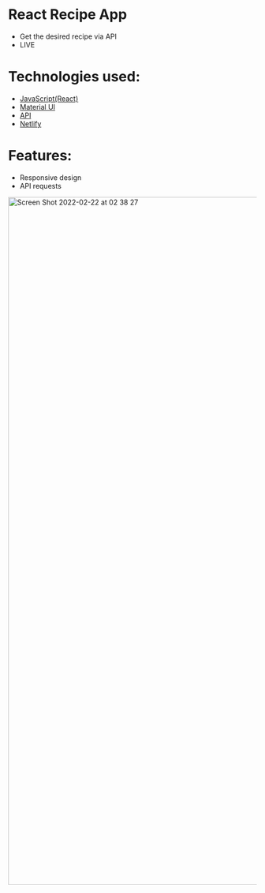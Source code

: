 # React Recipe App
* Get the desired recipe via API
* LIVE 

# Technologies used:
* <a href="https://reactjs.org/">JavaScript(React)</a> 
* <a href="https://mui.com/getting-started/installation/">Material UI</a>
* <a href="https://www.edamam.com/">API</a>
* <a href="https://www.netlify.com/">Netlify</a> 

# Features:
* Responsive design
* API requests

<img width="1394" alt="Screen Shot 2022-02-22 at 02 38 27" src="https://user-images.githubusercontent.com/85785542/155023670-45586dc8-2216-48db-b5a0-05301c88f547.png">
